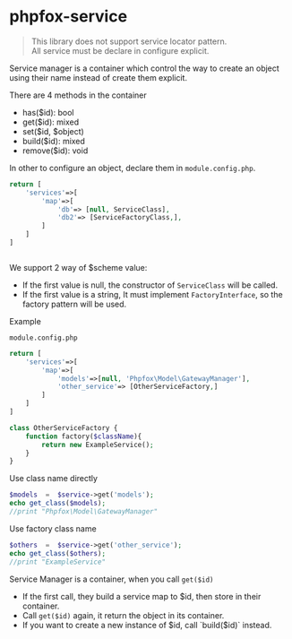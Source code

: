 phpfox-service
=====================================
>
> This library does not support service locator pattern.  
> All service must be declare in configure explicit.
> 

Service manager is a container which control the way to create an object using their name instead of create them explicit.

There are 4 methods in the container
- has($id): bool
- get($id): mixed
- set($id, $object)
- build($id): mixed
- remove($id): void

In other to configure an object, declare them in `module.config.php`.

```php
return [
    'services'=>[
        'map'=>[
            'db'=> [null, ServiceClass],
            'db2'=> [ServiceFactoryClass,],
        ]
    ]
]
```

```php
```


We support 2 way of $scheme value:
- If the first value is null, the constructor of `ServiceClass` will be called.
- If the first value is a string, It must implement `FactoryInterface`, so the factory pattern will be used. 

Example

`module.config.php`

```php
return [
    'services'=>[
        'map'=>[
            'models'=>[null, 'Phpfox\Model\GatewayManager'],
            'other_service'=> [OtherServiceFactory,]
        ]
    ]
]

class OtherServiceFactory {
    function factory($className){
        return new ExampleService();
    }
}
```

Use class name directly

```php
$models  =  $service->get('models');
echo get_class($models);
//print "Phpfox\Model\GatewayManager"
```

Use factory class name

```php
$others  =  $service->get('other_service');
echo get_class($others);
//print "ExampleService"
```

Service Manager is a container, when you call `get($id)`
- If the first call, they build a service map to $id, then store in their container.
- Call `get($id)` again, it return the object in its container.
- If you want to create a new instance of $id, call `build($id)` instead. 